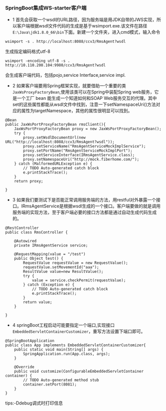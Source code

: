 ### SpringBoot集成WS-starter客户端

* 1 首先会获取一个wsdl的URL路径，因为服务端是用JDK自带的JWS实现，所以客户端根据wsdl文件代码的生成是基于wsimport.exe.该文件在路径<code>E:\Java\jdk1.8.0_66\bin</code>下面。新建一个文件夹，进入cmd模式，输入命令

```
wsimport -s . http://localhost:8088/ccv3/RmsAgent?wsdl
```
生成指定编码格式utf-8
```
wsimport -encoding utf-8 -s . http://10.110.200.104:9980/ccv3/RmsAgent?wsdl
```
会生成客户端代码，包括pojo,service Interface,service impl.

* 2 如果客户端要用Spring框架实现，就要借助一个重要的类<code>JaxWsProxyFactoryBean</code>,使用该类可以在Spring中装配Spring web服务，它是一个工厂 bean 能生成一个知道如何和SOAP Web服务交互的代理。其中set的这些属性都能从wsdl文件中找到，注意一下setNamespaceUri()方法对应的属性为targetNamespace，其他的属性很明显可以找到。

```
@Bean
public JaxWsPortProxyFactoryBean rmsClient(){
    JaxWsPortProxyFactoryBean proxy = new JaxWsPortProxyFactoryBean();
    try {
        proxy.setWsdlDocumentUrl(new URL("http://localhost:8088/ccv3/RmsAgent?wsdl"));
        proxy.setServiceName("RmsAgentServiceMockImplService");
        proxy.setPortName("RmsAgentServiceMockImplPort");
        proxy.setServiceInterface(IRmsAgentService.class);
        proxy.setNamespaceUri("http://mock.fiberhome.com/");
    } catch (MalformedURLException e) {
        // TODO Auto-generated catch block
        e.printStackTrace();
    }
    return proxy;
    
}
```

* 3 如果我们要测试下是否能正常调用服务端的方法，用restful对外暴露一个接口。IRmsAgentService是根据wsdl生成的一个接口。客户端要做的就是调用服务端的实现方法，至于客户端必要的接口方法都是通过自动生成代码生成的。
```
@RestController
public class RmsController {

	@Autowired
	private IRmsAgentService service;

	@RequestMapping(value = "/test")
	public Object test() {
		RequestValue requestValue = new RequestValue();
		requestValue.setMovementId("aaa");
		ResultValue value=new ResultValue();
		try {
			value = service.checkPermit(requestValue);
		} catch (Exception e) {
			// TODO Auto-generated catch block
			e.printStackTrace();
		}
		return value;
	}

}
```

* 4 springBoot工程启动可能要指定一个端口,实现接口<code>EmbeddedServletContainerCustomizer</code>，重写方法设置下端口即可。
```
@SpringBootApplication
public class App implements EmbeddedServletContainerCustomizer{
	public static void main(String[] args) {
		SpringApplication.run(App.class, args);
	}

	@Override
	public void customize(ConfigurableEmbeddedServletContainer container) {
		// TODO Auto-generated method stub
		container.setPort(8081);
	}
}
```

tips:-Ddebug调式时打印信息
